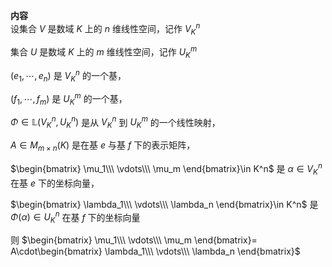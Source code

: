 **内容**  
设集合 $V$ 是数域 $K$ 上的 $n$ 维线性空间，记作 $V^n_K$   
  
集合 $U$ 是数域 $K$ 上的 $m$ 维线性空间，记作 $U^m_K$   
  
 $(e_1,\cdots,e_n)$ 是 $V_K^n$ 的一个基，  
  
 $(f_1,\cdots,f_m)$ 是 $U_K^m$ 的一个基，  
  
 $\Phi\in\mathbb{L}(V_K^n,U_K^n)$ 是从 $V_K^n$ 到 $U_K^m$ 的一个线性映射，  
  
 $A\in M_{m\times n}(K)$ 是在基 $e$ 与基 $f$ 下的表示矩阵，  
  
 $\begin{bmatrix}  
\mu_1\\\ \vdots\\\ \mu_m  
\end{bmatrix}\in K^n$ 是 $\alpha\in V_K^n$ 在基 $e$ 下的坐标向量，  
  
 $\begin{bmatrix}  
\lambda_1\\\ \vdots\\\ \lambda_n  
\end{bmatrix}\in K^n$ 是 $\Phi(\alpha)\in U_K^n$ 在基 $f$ 下的坐标向量  
  
则 $\begin{bmatrix}  
\mu_1\\\ \vdots\\\ \mu_m  
\end{bmatrix}=  
A\cdot\begin{bmatrix}  
\lambda_1\\\ \vdots\\\ \lambda_n  
\end{bmatrix}$   
  
